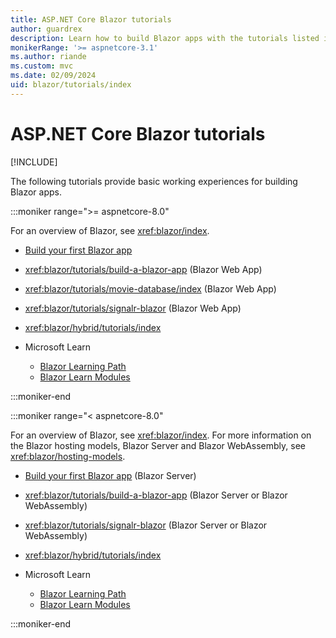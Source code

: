 ```yaml
---
title: ASP.NET Core Blazor tutorials
author: guardrex
description: Learn how to build Blazor apps with the tutorials listed in this article.
monikerRange: '>= aspnetcore-3.1'
ms.author: riande
ms.custom: mvc
ms.date: 02/09/2024
uid: blazor/tutorials/index
---
```

# ASP.NET Core Blazor tutorials

[!INCLUDE[](~/includes/not-latest-version.md)]

The following tutorials provide basic working experiences for building Blazor apps.

:::moniker range=">= aspnetcore-8.0"

For an overview of Blazor, see <xref:blazor/index>.

* [Build your first Blazor app](https://dotnet.microsoft.com/learn/aspnet/blazor-tutorial/intro)

* <xref:blazor/tutorials/build-a-blazor-app> (Blazor Web App)

* <xref:blazor/tutorials/movie-database/index> (Blazor Web App)

* <xref:blazor/tutorials/signalr-blazor> (Blazor Web App)

* <xref:blazor/hybrid/tutorials/index>

* Microsoft Learn

  * [Blazor Learning Path](/training/paths/build-web-apps-with-blazor/)
  * [Blazor Learn Modules](/training/browse/?expanded=dotnet&products=blazor)

:::moniker-end

:::moniker range="< aspnetcore-8.0"

For an overview of Blazor, see <xref:blazor/index>. For more information on the Blazor hosting models, Blazor Server and Blazor WebAssembly, see <xref:blazor/hosting-models>.

* [Build your first Blazor app](https://dotnet.microsoft.com/learn/aspnet/blazor-tutorial/intro) (Blazor Server)

* <xref:blazor/tutorials/build-a-blazor-app> (Blazor Server or Blazor WebAssembly)

* <xref:blazor/tutorials/signalr-blazor> (Blazor Server or Blazor WebAssembly)

* <xref:blazor/hybrid/tutorials/index>

* Microsoft Learn

  * [Blazor Learning Path](/training/paths/build-web-apps-with-blazor/)
  * [Blazor Learn Modules](/training/browse/?expanded=dotnet&products=blazor)

:::moniker-end
